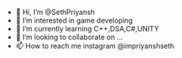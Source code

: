 - 👋 Hi, I’m @SethPriyansh
- 👀 I’m interested in game developing 
- 🌱 I’m currently learning C++,DSA,C#,UNITY
- 💞️ I’m looking to collaborate on ...
- 📫 How to reach me instagram @impriyanshseth

<!---
SethPriyansh/SethPriyansh is a ✨ special ✨ repository because its `README.md` (this file) appears on your GitHub profile.
You can click the Preview link to take a look at your changes.
--->
